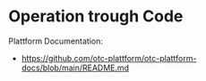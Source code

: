 # Operation trough Code


Plattform Documentation:

- https://github.com/otc-plattform/otc-plattform-docs/blob/main/README.md
